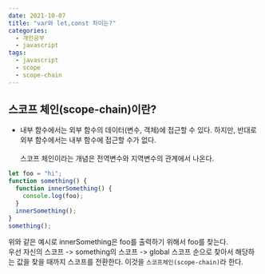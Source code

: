 ```yaml
---
date: 2021-10-07
title: "var와 let,const 차이는?"
categories:
  - 개인공부
  - javascript
tags:
  - javascript
  - scope
  - scope-chain
---
```


## 스코프 체인(scope-chain)이란?

- 내부 함수에서는 외부 함수의 데이터(변수, 객체)에 접근할 수 있다. 하지만, 반대로 외부 함수에서는 내부 함수에 접근할 수가 없다.  
  <br>
  스코프 체인이라는 개념은 전역변수와 지역변수의 관계에서 나온다.

```js
let foo = "hi";
function something() {
  function innerSomething() {
    console.log(foo);
  }
  innerSomething();
}
something();
```

위와 같은 예시로 innerSomething은 foo를 출력하기 위해서 foo를 찾는다.  
우선 자신의 스코프 -> something의 스코프 -> global 스코프 순으로 찾아서 해당하는 값을 찾을 때까지 스코프를 전환한다. 이것을 <code>스코프체인(scope-chain)</code>라 한다.
